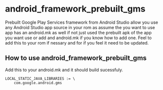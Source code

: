 # android_framework_prebuilt_gms
Prebuilt Google Play Services framework from Android Studio allow you use any Android Studio app source in your rom as assume the you want to use app has an android.mk as well if not just used the prebuilt apk of the app you want use or add and android.mk if you know how to add one.
Feel to add this to your rom if nessary and for if you feel it need to be updated.

**How to use android_framework_prebuilt_gms**
---------------------------------------------
Add this to your android.mk and it should build sucessfuly.

    LOCAL_STATIC_JAVA_LIBRARIES := \
        com.google.android.gms

